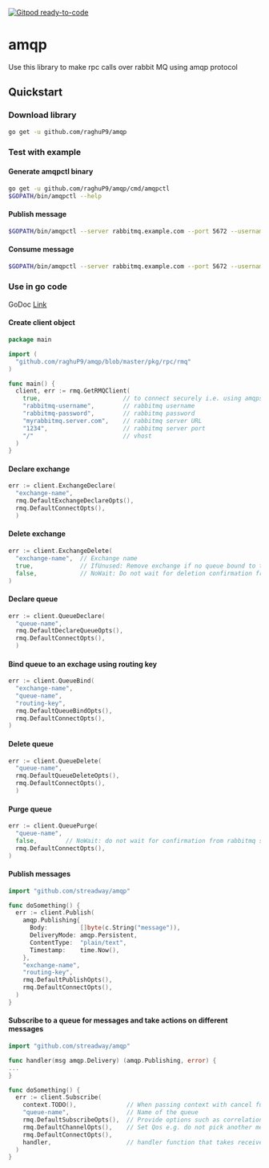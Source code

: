 [![Gitpod ready-to-code](https://img.shields.io/badge/Gitpod-ready--to--code-blue?logo=gitpod)](https://raghu-gitpod.platform9.horse/#https://github.com/raghuP9/amqp)

# amqp

Use this library to make rpc calls over rabbit MQ using amqp protocol

## Quickstart

### Download library

```bash
go get -u github.com/raghuP9/amqp
```

### Test with example

#### Generate amqpctl binary

```bash
go get -u github.com/raghuP9/amqp/cmd/amqpctl
$GOPATH/bin/amqpctl --help
```

#### Publish message

```bash
$GOPATH/bin/amqpctl --server rabbitmq.example.com --port 5672 --username <username> --password <password> producer
```

#### Consume message

```bash
$GOPATH/bin/amqpctl --server rabbitmq.example.com --port 5672 --username <username> --password <password> consumer
```

### Use in go code

GoDoc [Link](https://pkg.go.dev/github.com/raghuP9/amqp@v0.0.2/pkg/rpc/rmq)

#### Create client object

```go
package main

import (
  "github.com/raghuP9/amqp/blob/master/pkg/rpc/rmq"
)

func main() {
  client, err := rmq.GetRMQClient(
    true,                       // to connect securely i.e. using amqps or else set to false
    "rabbitmq-username",        // rabbitmq username
    "rabbitmq-password",        // rabbitmq password
    "myrabbitmq.server.com",    // rabbitmq server URL
    "1234",                     // rabbitmq server port
    "/"                         // vhost
  )
}
```

#### Declare exchange

```go
err := client.ExchangeDeclare(
  "exchange-name",
  rmq.DefaultExchangeDeclareOpts(),
  rmq.DefaultConnectOpts(),
  )
```

#### Delete exchange

```go
err := client.ExchangeDelete(
  "exchange-name",  // Exchange name
  true,             // IfUnused: Remove exchange if no queue bound to this exchange
  false,            // NoWait: Do not wait for deletion confirmation from rabbitmq server
)
```

#### Declare queue

```go
err := client.QueueDeclare(
  "queue-name",
  rmq.DefaultDeclareQueueOpts(),
  rmq.DefaultConnectOpts(),
  )
```

#### Bind queue to an exchage using routing key

```go
err := client.QueueBind(
  "exchange-name",
  "queue-name",
  "routing-key",
  rmq.DefaultQueueBindOpts(),
  rmq.DefaultConnectOpts(),
)
```

#### Delete queue

```go
err := client.QueueDelete(
  "queue-name",
  rmq.DefaultQueueDeleteOpts(),
  rmq.DefaultConnectOpts(),
  )
```

#### Purge queue

```go
err := client.QueuePurge(
  "queue-name",
  false,        // NoWait: do not wait for confirmation from rabbitmq server and return
  rmq.DefaultConnectOpts(),
)
```

#### Publish messages

```go
import "github.com/streadway/amqp"

func doSomething() {
  err := client.Publish(
    amqp.Publishing{
      Body:         []byte(c.String("message")),
      DeliveryMode: amqp.Persistent,
      ContentType:  "plain/text",
      Timestamp:    time.Now(),
    },
    "exchange-name",
    "routing-key",
    rmq.DefaultPublishOpts(),
    rmq.DefaultConnectOpts(),
  )
}
```

#### Subscribe to a queue for messages and take actions on different messages

```go
import "github.com/streadway/amqp"

func handler(msg amqp.Delivery) (amqp.Publishing, error) {
...
}

func doSomething() {
  err := client.Subscribe(
    context.TODO(),              // When passing context with cancel func, calling cancel() will return from Subscribe function
    "queue-name",                // Name of the queue
    rmq.DefaultSubscribeOpts(),  // Provide options such as correlation ID, listen indefinitely on the queue, reconnect if disconnected, publish response from handler function
    rmq.DefaultChannelOpts(),    // Set Qos e.g. do not pick another message from queue unless previous message is processed.
    rmq.DefaultConnectOpts(),
    handler,                     // handler function that takes received message, processes it and returns response message, can be anonymous fn.
  )
}
```
